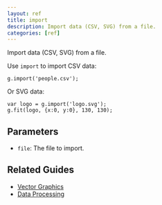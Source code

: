 ```yaml
---
layout: ref
title: import
description: Import data (CSV, SVG) from a file.
categories: [ref]
---
```

Import data (CSV, SVG) from a file.

Use `import` to import CSV data:

    g.import('people.csv');

Or SVG data:

    var logo = g.import('logo.svg');
    g.fit(logo, {x:0, y:0}, 130, 130);

## Parameters
- `file`: The file to import.

## Related Guides
- [Vector Graphics](../guide/vector.html)
- [Data Processing](../guide/data.html)
